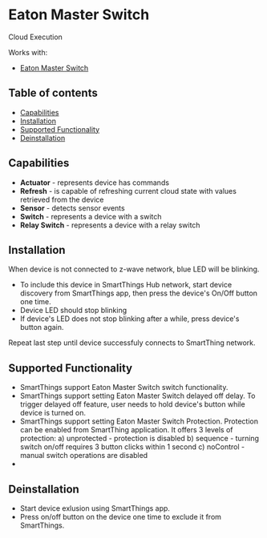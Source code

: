 # Eaton Master Switch

Cloud Execution

Works with:

* [Eaton Master Switch](http://www.cooperindustries.com/content/public/en/wiring_devices/products/lighting_controls/aspire_rf_wireless/switches/aspire_rf_15a_wireless_switch_rf9501.html)

## Table of contents

* [Capabilities](#capabilities)
* [Installation](#installation)
* [Supported Functionality](#supported-functionality)
* [Deinstallation](#deinstallation)

## Capabilities

* **Actuator** - represents device has commands
* **Refresh** - is capable of refreshing current cloud state with values retrieved from the device
* **Sensor** - detects sensor events
* **Switch** - represents a device with a switch
* **Relay Switch** -  represents a device with a relay switch

## Installation

When device is not connected to z-wave network, blue LED will be blinking.

* To include this device in SmartThings Hub network, start device discovery from SmartThings app, then press the device's On/Off button one time.
* Device LED should stop blinking
* If device's LED does not stop blinking after a while, press device's button again.

Repeat last step until device successfuly connects to SmartThing network.

## Supported Functionality

* SmartThings support Eaton Master Switch switch functionality.
* SmartThings support setting Eaton Master Switch delayed off delay. To trigger delayed off feature, user needs to hold device's button while device is turned on.
* SmartThings support setting Eaton Master Switch Protection. Protection can be enabled from SmartThing application. It offers 3 levels of protection:
  a) unprotected - protection is disabled
  b) sequence - turning switch on/off requires 3 button clicks within 1 second
  c) noControl - manual switch operations are disabled 
* 
## Deinstallation
* Start device exlusion using SmartThings app.
* Press on/off button on the device one time to exclude it from SmartThings.
